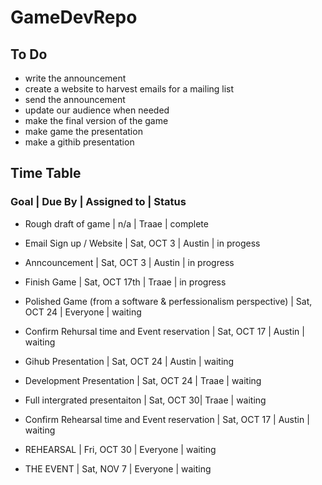 # GameDevRepo

## To Do

- write the announcement
- create a website to harvest emails for a mailing list
- send the announcement
- update our audience when needed
- make the final version of the game
- make game the presentation
- make a githib presentation



## Time Table 

### Goal | Due By | Assigned to | Status

- Rough draft of game | n/a | Traae | complete

- Email Sign up / Website | Sat, OCT 3 | Austin | in progess

- Anncouncement | Sat, OCT 3 | Austin | in progress

- Finish Game | Sat, OCT 17th | Traae | in progress

- Polished Game (from a software & perfessionalism perspective) | Sat, OCT 24 | Everyone | waiting

- Confirm Rehursal time and Event reservation | Sat, OCT 17 | Austin | waiting

- Gihub Presentation | Sat, OCT 24 | Austin | waiting

- Development Presentation | Sat, OCT 24 | Traae | waiting

- Full intergrated presentaiton | Sat, OCT 30| Traae | waiting

- Confirm Rehearsal time and Event reservation | Sat, OCT 17 | Austin | waiting

- REHEARSAL | Fri, OCT 30 | Everyone | waiting

- THE EVENT | Sat, NOV 7 | Everyone | waiting
